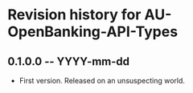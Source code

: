 # Revision history for AU-OpenBanking-API-Types

## 0.1.0.0  -- YYYY-mm-dd

* First version. Released on an unsuspecting world.
